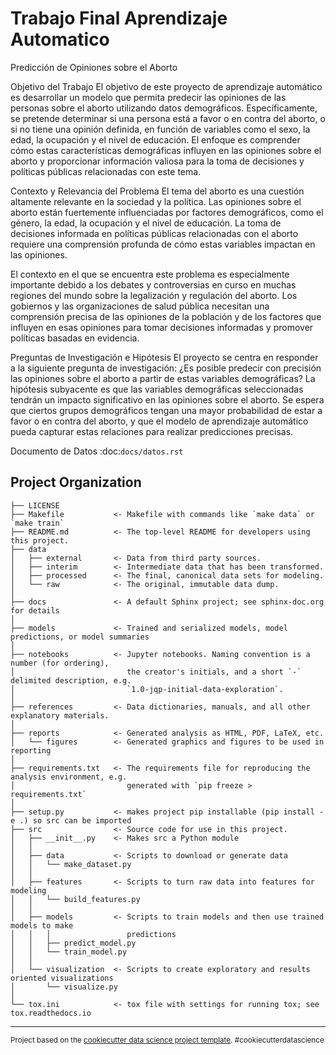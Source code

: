Trabajo Final Aprendizaje Automatico
==============================

Predicción de Opiniones sobre el Aborto

Objetivo del Trabajo
El objetivo de este proyecto de aprendizaje automático es desarrollar un modelo que permita predecir las opiniones de las personas sobre el aborto utilizando datos demográficos. Específicamente, se pretende determinar si una persona está a favor o en contra del aborto, o si no tiene una opinión definida, en función de variables como el sexo, la edad, la ocupación y el nivel de educación. El enfoque es comprender cómo estas características demográficas influyen en las opiniones sobre el aborto y proporcionar información valiosa para la toma de decisiones y políticas públicas relacionadas con este tema.

Contexto y Relevancia del Problema
El tema del aborto es una cuestión altamente relevante en la sociedad y la política. Las opiniones sobre el aborto están fuertemente influenciadas por factores demográficos, como el género, la edad, la ocupación y el nivel de educación. La toma de decisiones informada en políticas públicas relacionadas con el aborto requiere una comprensión profunda de cómo estas variables impactan en las opiniones.

El contexto en el que se encuentra este problema es especialmente importante debido a los debates y controversias en curso en muchas regiones del mundo sobre la legalización y regulación del aborto. Los gobiernos y las organizaciones de salud pública necesitan una comprensión precisa de las opiniones de la población y de los factores que influyen en esas opiniones para tomar decisiones informadas y promover políticas basadas en evidencia.

Preguntas de Investigación e Hipótesis
El proyecto se centra en responder a la siguiente pregunta de investigación:
¿Es posible predecir con precisión las opiniones sobre el aborto a partir de estas variables demográficas?
La hipótesis subyacente es que las variables demográficas seleccionadas tendrán un impacto significativo en las opiniones sobre el aborto. Se espera que ciertos grupos demográficos tengan una mayor probabilidad de estar a favor o en contra del aborto, y que el modelo de aprendizaje automático pueda capturar estas relaciones para realizar predicciones precisas.

Documento de Datos :doc:`docs/datos.rst`


Project Organization
------------

    ├── LICENSE
    ├── Makefile           <- Makefile with commands like `make data` or `make train`
    ├── README.md          <- The top-level README for developers using this project.
    ├── data
    │   ├── external       <- Data from third party sources.
    │   ├── interim        <- Intermediate data that has been transformed.
    │   ├── processed      <- The final, canonical data sets for modeling.
    │   └── raw            <- The original, immutable data dump.
    │
    ├── docs               <- A default Sphinx project; see sphinx-doc.org for details
    │
    ├── models             <- Trained and serialized models, model predictions, or model summaries
    │
    ├── notebooks          <- Jupyter notebooks. Naming convention is a number (for ordering),
    │                         the creator's initials, and a short `-` delimited description, e.g.
    │                         `1.0-jqp-initial-data-exploration`.
    │
    ├── references         <- Data dictionaries, manuals, and all other explanatory materials.
    │
    ├── reports            <- Generated analysis as HTML, PDF, LaTeX, etc.
    │   └── figures        <- Generated graphics and figures to be used in reporting
    │
    ├── requirements.txt   <- The requirements file for reproducing the analysis environment, e.g.
    │                         generated with `pip freeze > requirements.txt`
    │
    ├── setup.py           <- makes project pip installable (pip install -e .) so src can be imported
    ├── src                <- Source code for use in this project.
    │   ├── __init__.py    <- Makes src a Python module
    │   │
    │   ├── data           <- Scripts to download or generate data
    │   │   └── make_dataset.py
    │   │
    │   ├── features       <- Scripts to turn raw data into features for modeling
    │   │   └── build_features.py
    │   │
    │   ├── models         <- Scripts to train models and then use trained models to make
    │   │   │                 predictions
    │   │   ├── predict_model.py
    │   │   └── train_model.py
    │   │
    │   └── visualization  <- Scripts to create exploratory and results oriented visualizations
    │       └── visualize.py
    │
    └── tox.ini            <- tox file with settings for running tox; see tox.readthedocs.io


--------

<p><small>Project based on the <a target="_blank" href="https://drivendata.github.io/cookiecutter-data-science/">cookiecutter data science project template</a>. #cookiecutterdatascience</small></p>
